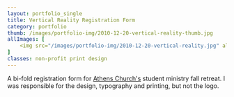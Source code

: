 ```yaml
---
layout: portfolio_single
title: Vertical Reality Registration Form
category: portfolio
thumb: /images/portfolio-img/2010-12-20-vertical-reality-thumb.jpg
allImages: [
    <img src="/images/portfolio-img/2010-12-20-vertical-reality.jpg" alt="Vertical Reality Form" width="900" height="350" class="center"/>
]
classes: non-profit print design
---
```


A bi-fold registration form for [Athens Church's](http://athenschurch.com) student ministry fall retreat. I was responsible for the design, typography and printing, but not the logo.